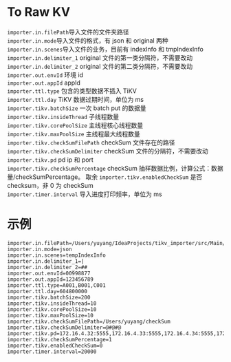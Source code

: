 # To Raw KV

`importer.in.filePath`导入文件的文件夹路径  
`importer.in.mode`导入文件的格式，有 json 和 original 两种  
`importer.in.scenes`导入文件的业务，目前有 indexInfo 和 tmpIndexInfo  
`importer.in.delimiter_1` original 文件的第一类分隔符，不需要改动  
`importer.in.delimiter_2` original 文件的第二类分隔符，不需要改动  
`importer.out.envId` 环境 id  
`importer.out.appId` appId  
`importer.ttl.type` 包含的类型数据不插入 TiKV  
`importer.ttl.day` TiKV 数据过期时间，单位为 ms   
`importer.tikv.batchSize` 一次 batch put 的数据量  
`importer.tikv.insideThread` 子线程数量  
`importer.tikv.corePoolSize` 主线程核心线程数量    
`importer.tikv.maxPoolSize` 主线程最大线程数量    
`importer.tikv.checkSumFilePath` checkSum 文件存在的路径  
`importer.tikv.checkSumDelimiter` checkSum 文件的分隔符，不需要改动  
`importer.tikv.pd` pd ip 和 port  
`importer.tikv.checkSumPercentage` checkSum 抽样数据比例，计算公式：数据量/checkSumPercentage。 取余
`importer.tikv.enabledCheckSum` 是否 checksum，非 0 为 checkSum  
`importer.timer.interval` 导入进度打印频率，单位为 ms  

# 示例

```properties
importer.in.filePath=/Users/yuyang/IdeaProjects/tikv_importer/src/Main/resources/testFile/tempIndexInfoJson
importer.in.mode=json
importer.in.scenes=tempIndexInfo
importer.in.delimiter_1=|
importer.in.delimiter_2=##
importer.out.envId=00998877
importer.out.appId=123456789
importer.ttl.type=A001,B001,C001
importer.ttl.day=604800000
importer.tikv.batchSize=200
importer.tikv.insideThread=10
importer.tikv.corePoolSize=10
importer.tikv.maxPoolSize=10
importer.tikv.checkSumFilePath=/Users/yuyang/checkSum
importer.tikv.checkSumDelimiter=@#@#@
importer.tikv.pd=172.16.4.32:5555,172.16.4.33:5555,172.16.4.34:5555,172.16.4.35:5555
importer.tikv.checkSumPercentage=1
importer.tikv.enabledCheckSum=0
importer.timer.interval=20000
```
